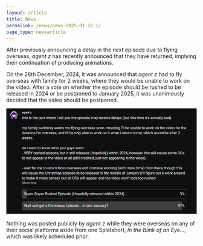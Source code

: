 ```yaml
---
layout: article
title: News
permalink: /news/news-2025-01-12_1/
page_type: newsarticle
---
```


After previously announcing a delay in the next episode due to flying overseas, *agent z* has recently announced that
they have returned, implying their continuation of producing animations.

On the 28th December, 2024, it was announced that *agent z* had to fly overseas with family for 2 weeks, where they would be unable to work on the video. After a vote
on whether the episode should be rushed to be released in 2024 or be postponed to January 2025, it was unanimously decided that the video should be postponed.

<img src="/assets/screenshots/2025-01-12_1.jpg" alt="preview" class="news-image" />

Nothing was posted publicly by *agent z* while they were overseas on any of their social platforms aside from one Splatshort, *In the Blink of an Eye…*, which was likely scheduled prior.
  
